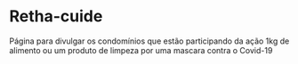 # Retha-cuide
Página para divulgar os condomínios que estão participando da ação 1kg de alimento ou um produto de limpeza por uma mascara contra o Covid-19 
